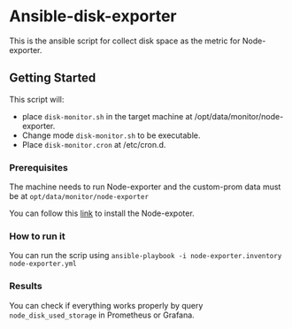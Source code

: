 # Ansible-disk-exporter 
This is the ansible script for collect disk space as the metric for Node-exporter.
## Getting Started 
This script will:
- place `disk-monitor.sh` in the target machine at /opt/data/monitor/node-exporter.
- Change mode `disk-monitor.sh` to be executable.
- Place `disk-monitor.cron` at /etc/cron.d.
### Prerequisites
The machine needs to run Node-exporter and the custom-prom data must be at `opt/data/monitor/node-exporter`

You can follow this [link](https://git.proteus-tech.com/infrastructure/prometheus-grafana-deploy) to install the Node-expoter.


### How to run it
You can run the scrip using `ansible-playbook -i node-exporter.inventory node-exporter.yml`

### Results
You can check if everything works properly by query `node_disk_used_storage` in Prometheus or Grafana.
